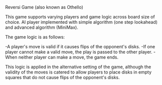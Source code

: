 Reversi Game (also known as Othello)

This game supports varying players and game logic across board size of choice. 
AI player implemented with simple algorithm (one step lookahead) and advanced algorithm (MiniMax).

The game logic is as follows:

-A player's move is valid if it causes flips of the opponent's disks.
-If one player cannot make a valid move, the play is passed to the other player. 
-When neither player can make a move, the game ends. 
    
This logic is applied in the alternative setting of the game, although the validity 
of the moves is catered to allow players to place disks in empty squares that
do not cause flips of the opponent's disks.  